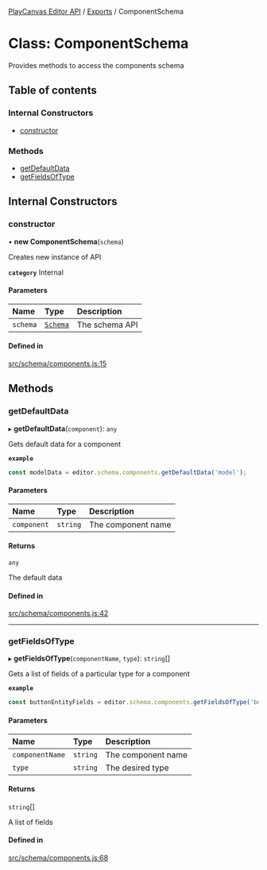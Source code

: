 [PlayCanvas Editor API](../README.md) / [Exports](../modules.md) / ComponentSchema

# Class: ComponentSchema

Provides methods to access the components schema

## Table of contents

### Internal Constructors

- [constructor](ComponentSchema.md#constructor)

### Methods

- [getDefaultData](ComponentSchema.md#getdefaultdata)
- [getFieldsOfType](ComponentSchema.md#getfieldsoftype)

## Internal Constructors

### constructor

• **new ComponentSchema**(`schema`)

Creates new instance of API

**`category`** Internal

#### Parameters

| Name | Type | Description |
| :------ | :------ | :------ |
| `schema` | [`Schema`](Schema.md) | The schema API |

#### Defined in

[src/schema/components.js:15](https://github.com/playcanvas/editor-api/blob/f0df60d/src/schema/components.js#L15)

## Methods

### getDefaultData

▸ **getDefaultData**(`component`): `any`

Gets default data for a component

**`example`**
```javascript
const modelData = editor.schema.components.getDefaultData('model');
```

#### Parameters

| Name | Type | Description |
| :------ | :------ | :------ |
| `component` | `string` | The component name |

#### Returns

`any`

The default data

#### Defined in

[src/schema/components.js:42](https://github.com/playcanvas/editor-api/blob/f0df60d/src/schema/components.js#L42)

___

### getFieldsOfType

▸ **getFieldsOfType**(`componentName`, `type`): `string`[]

Gets a list of fields of a particular type for a component

**`example`**
```javascript
const buttonEntityFields = editor.schema.components.getFieldsOfType('button', 'entity');
```

#### Parameters

| Name | Type | Description |
| :------ | :------ | :------ |
| `componentName` | `string` | The component name |
| `type` | `string` | The desired type |

#### Returns

`string`[]

A list of fields

#### Defined in

[src/schema/components.js:68](https://github.com/playcanvas/editor-api/blob/f0df60d/src/schema/components.js#L68)
